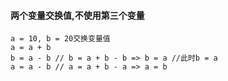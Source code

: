 #### 两个变量交换值,不使用第三个变量
    a = 10, b = 20交换变量值
    a = a + b
    b = a - b // b = a + b - b => b = a //此时b = a
    a = a - b // a = a + b - a => a = b
